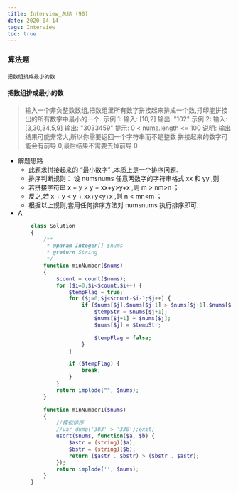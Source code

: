 ```yaml
---
title: Interview_总结 (90)
date: 2020-04-14
tags: Interview
toc: true
---
```


### 算法题
    把数组排成最小的数

<!-- more -->

#### 把数组排成最小的数
> 输入一个非负整数数组,把数组里所有数字拼接起来排成一个数,打印能拼接出的所有数字中最小的一个.
示例 1:
输入: [10,2]
输出: "102"
示例 2:
输入: [3,30,34,5,9]
输出: "3033459"
提示:
0 < nums.length <= 100
说明:
输出结果可能非常大,所以你需要返回一个字符串而不是整数
拼接起来的数字可能会有前导 0,最后结果不需要去掉前导 0
- 解题思路
    * 此题求拼接起来的 “最小数字” ,本质上是一个排序问题.
    * 排序判断规则： 设 numsnums 任意两数字的字符串格式 xx 和 yy ,则
    * 若拼接字符串 x + y > y + xx+y>y+x ,则 m > nm>n ；
    * 反之,若 x + y < y + xx+y<y+x ,则 n < mn<m ；
    * 根据以上规则,套用任何排序方法对 numsnums 执行排序即可.
- A
    ```php
        class Solution 
        {
            /**
             * @param Integer[] $nums
             * @return String
             */
            function minNumber($nums) 
            {
                $count = count($nums);
                for ($i=0;$i<$count;$i++) {
                    $tempFlag = true;
                    for ($j=0;$j<$count-$i-1;$j++) {                
                        if ($nums[$j].$nums[$j+1] > $nums[$j+1].$nums[$j]) {
                            $tempStr = $nums[$j+1];
                            $nums[$j+1] = $nums[$j];
                            $nums[$j] = $tempStr;

                            $tempFlag = false;
                        }
                    }

                    if ($tempFlag) {
                        break;
                    }
                }
                return implode("", $nums);
            }

            function minNumber1($nums)
            {
                //模拟排序
                //var_dump('303' > '330');exit;
                usort($nums, function($a, $b) {
                    $astr = (string)($a);
                    $bstr = (string)($b);
                    return ($astr . $bstr) > ($bstr . $astr);
                });
                return implode('', $nums);
            }
        }
    ```


